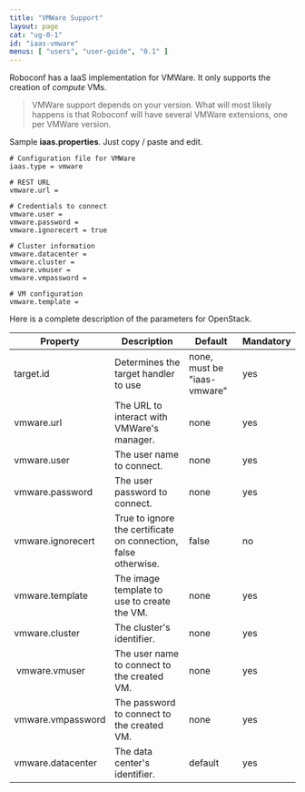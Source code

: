 ```yaml
---
title: "VMWare Support"
layout: page
cat: "ug-0-1"
id: "iaas-vmware"
menus: [ "users", "user-guide", "0.1" ]
---
```


Roboconf has a IaaS implementation for VMWare.
It only supports the creation of *compute* VMs.

> VMWare support depends on your version.
> What will most likely happens is that Roboconf will have several VMWare extensions, one per VMWare version.

Sample **iaas.properties**.
Just copy / paste and edit.

```properties
# Configuration file for VMWare
iaas.type = vmware

# REST URL
vmware.url =

# Credentials to connect
vmware.user	=
vmware.password	=
vmware.ignorecert = true

# Cluster information
vmware.datacenter =
vmware.cluster =
vmware.vmuser =
vmware.vmpassword =

# VM configuration
vmware.template =
```

Here is a complete description of the parameters for OpenStack.

| Property | Description | Default | Mandatory |
| --- | --- | --- | --- |
| target.id | Determines the target handler to use | none, must be "iaas-vmware" | yes |
| vmware.url | The URL to interact with VMWare's manager. | none | yes |
| vmware.user | The user name to connect. | none | yes |
| vmware.password | The user password to connect. | none | yes |
| vmware.ignorecert| True to ignore the certificate on connection, false otherwise. | false | no |
| vmware.template | The image template to use to create the VM. | none | yes |
| vmware.cluster | The cluster's identifier. | none | yes |
| vmware.vmuser | The user name to connect to the created VM. | none | yes |
| vmware.vmpassword | The password to connect to the created VM. | none | yes |
| vmware.datacenter | The data center's identifier. | default | yes |
